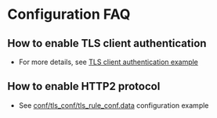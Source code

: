 # Configuration FAQ

## How to enable TLS client authentication

- For more details, see [TLS client authentication example](https://github.com/bfenetworks/bfe/blob/develop/docs/zh_cn/example/client_auth.md)

## How to enable HTTP2 protocol

- See [conf/tls_conf/tls_rule_conf.data](../configuration/tls_conf/tls_rule_conf.data.md) configuration example
